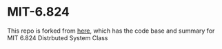# MIT-6.824
This repo is forked from [here](https://github.com/chaozh/MIT-6.824),
which has the code base and summary for MIT 6.824 Distrbuted System Class
